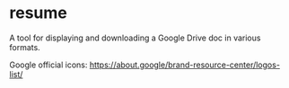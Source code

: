 # resume

A tool for displaying and downloading a Google Drive doc in various formats.

Google official icons: https://about.google/brand-resource-center/logos-list/
